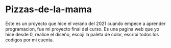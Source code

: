 # Pizzas-de-la-mama
Este es un proyecto que hice el verano del 2021 cuando empece a aprender programacion, fue mi proyecto final del curso.
Es una pagina web que yo hice desde 0, realice el diseño, escoji la paleta de color, escribi todos los codigos por mi cuenta.
